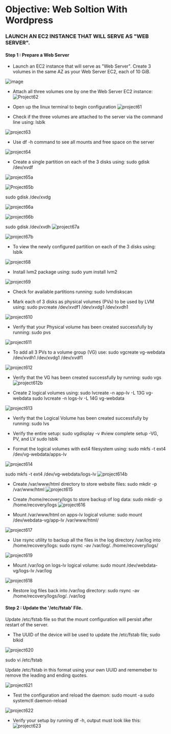 # Objective: Web Soltion With Wordpress

### LAUNCH AN EC2 INSTANCE THAT WILL SERVE AS "WEB SERVER".

#### Step 1 : Prepare a Web Server
- Launch an EC2 instance that will serve as "Web Server". Create 3 volumes in the same AZ as your Web Server EC2, each of 10 GiB.

![image](https://user-images.githubusercontent.com/40290711/128598774-3bd7b553-9f26-4b90-b5d6-e8d879e0121e.png)
- Attach all three volumes one by one the Web Server EC2 instance:
![Project62](https://user-images.githubusercontent.com/40290711/128598840-b982f345-05a1-4879-98a3-4088eb1b57c6.PNG)

- Open up the linux terminal to begin configuration
![project61](https://user-images.githubusercontent.com/40290711/128599072-a624d0b1-c208-4bb9-9246-3ba4196e7d01.PNG)

- Check if the three volumes are attached to the server via the command line using: 
lsblk 

![project63](https://user-images.githubusercontent.com/40290711/128598950-e4fc6bd9-b8de-437a-9e3d-cf29d1781dde.PNG)

- Use df -h command to see all mounts and free space on the server

![project64](https://user-images.githubusercontent.com/40290711/128599113-85b2be22-86a7-4522-8b77-ca13832fa505.PNG)

- Create a single partition on each of the 3 disks using:
sudo gdisk /dev/xvdf

![project65a](https://user-images.githubusercontent.com/40290711/128599227-baed3bd5-47dc-4acd-9f69-3cc7020798fb.PNG)

![Project65b](https://user-images.githubusercontent.com/40290711/128599252-664ee644-ab84-442e-9a3c-e2f4cdb38c9b.PNG)

sudo gdisk /dev/xvdg

![project66a](https://user-images.githubusercontent.com/40290711/128599275-bd09f157-1f70-4996-958b-88b02507ec90.PNG)

![project66b](https://user-images.githubusercontent.com/40290711/128599280-f2df89e0-8cbd-4898-b9e7-e32dace9cf67.PNG)

sudo gdisk /dev/xvdh
![project67a](https://user-images.githubusercontent.com/40290711/128599311-5b946dd3-dc4e-4628-9121-c0e58e43cdd4.PNG)

![project67b](https://user-images.githubusercontent.com/40290711/128599316-319d59a8-315c-45bd-a90b-d03fa458a922.PNG)

-  To view the newly configured partition on each of the 3 disks using:
lsblk

![project68](https://user-images.githubusercontent.com/40290711/128599383-6efe00fb-516f-47fe-9ff4-ecb55c9e638e.PNG)

- Install lvm2 package using:
sudo yum install lvm2

![project69](https://user-images.githubusercontent.com/40290711/128599419-bff5e6ed-49c4-4902-84f6-8cfdacbbed41.PNG)

- Check for available partitions running:
sudo lvmdiskscan

- Mark each of 3 disks as physical volumes (PVs) to be used by LVM using:
sudo pvcreate /dev/xvdf1 /dev/xvdg1 /dev/xvdh1

![project610](https://user-images.githubusercontent.com/40290711/128599538-4d252b7c-2d68-4ae0-88ab-1027b2d6c522.PNG)

- Verify that your Physical volume has been created successfully by running:
sudo pvs 

![project611](https://user-images.githubusercontent.com/40290711/128599573-15d5a1d2-4c9a-439f-a9ce-e8da2c613add.PNG)

- To add all 3 PVs to a volume group (VG) use:
sudo vgcreate vg-webdata /dev/xvdh1 /dev/xvdg1 /dev/xvdf1 

![project612](https://user-images.githubusercontent.com/40290711/128599607-42b16b24-e7e7-41c3-934d-7961c71a5506.PNG)

- Verify that the VG has been created successfully by running:
sudo vgs
![project612b](https://user-images.githubusercontent.com/40290711/128599659-4d9c24e7-8417-4f5e-a9ac-838f8fc6e4da.PNG)

- Create 2 logical volumes using:
sudo lvcreate -n app-lv -L 13G vg-webdata
sudo lvcreate -n logs-lv -L 14G vg-webdata

![project613](https://user-images.githubusercontent.com/40290711/128599762-0cbd53de-acb7-4e40-ad55-d76ece442a9b.PNG)

- Verify that the Logical Volume has been created successfully by running:
 sudo lvs
 
 - Verify the entire setup:
 sudo vgdisplay -v #view complete setup -VG, PV, and LV
 sudo lsblk
 
 - Format the logical volumes with ext4 filesystem using:
sudo mkfs -t ext4 /dev/vg-webdata/apps-lv

![project614](https://user-images.githubusercontent.com/40290711/128600031-249d2f38-788f-49fa-a23c-4647bb5074f2.PNG)


sudo mkfs -t ext4 /dev/vg-webdata/logs-lv
![project614b](https://user-images.githubusercontent.com/40290711/128600047-5b1ce063-dcf7-4080-b74d-e1703629d9f5.PNG)

- Create /var/www/html directory to store website files:
sudo mkdir -p /var/www/html
![project615](https://user-images.githubusercontent.com/40290711/128600137-8142d1fd-e2e0-4fc7-84a4-222cdcaebe6d.PNG)

- Create /home/recovery/logs to store backup of log data:
sudo mkdir -p /home/recovery/logs
![project616](https://user-images.githubusercontent.com/40290711/128600171-1e32c389-c685-4315-8bd3-9ded1674d317.PNG)

- Mount /var/www/html on apps-lv logical volume:
sudo mount /dev/webdata-vg/app-lv /var/www/html/

![project617](https://user-images.githubusercontent.com/40290711/128600217-a0864106-cb62-4709-acd7-f966b629e1c0.PNG)

- Use rsync utility to backup all the files in the log directory /var/log into /home/recovery/logs:
sudo rsync -av /var/log/. /home/recovery/logs/

![project619](https://user-images.githubusercontent.com/40290711/128600301-554d111c-d609-4ee4-a470-42498ed4d3a9.PNG)

- Mount /var/log on logs-lv logical volume:
sudo mount /dev/webdata-vg/logs-lv /var/log

![project618](https://user-images.githubusercontent.com/40290711/128600318-06a9166a-4ae5-4173-92b4-4fd2f327d0dd.PNG)

- Restore log files back into /var/log directory:
sudo rsync -av /home/recovery/logs/log/. /var/log

#### Step 2 : Update the '/etc/fstab' File.
Update /etc/fstab file so that the mount configuration will persist after restart of the server.

- The UUID of the device will be used to update the /etc/fstab file;
sudo blkid

![project620](https://user-images.githubusercontent.com/40290711/128600395-c1495576-1f0e-4518-825e-7b5cdb8cd959.PNG)

sudo vi /etc/fstab

Update /etc/fstab in this format using your own UUID and rememeber to remove the leading and ending quotes.

![project621](https://user-images.githubusercontent.com/40290711/128600529-fd25adf2-2f5d-4e72-98be-e5951b9ae2fc.PNG)

- Test the configuration and reload the daemon:
 sudo mount -a
 sudo systemctl daemon-reload
 
 ![project622](https://user-images.githubusercontent.com/40290711/128600573-c217ef36-e911-40f0-a17b-49313e5286cf.PNG)

- Verify your setup by running df -h, output must look like this:
![project623](https://user-images.githubusercontent.com/40290711/128600598-9aaa46ee-ae9d-472e-a193-3cf2fd1c141a.PNG)



